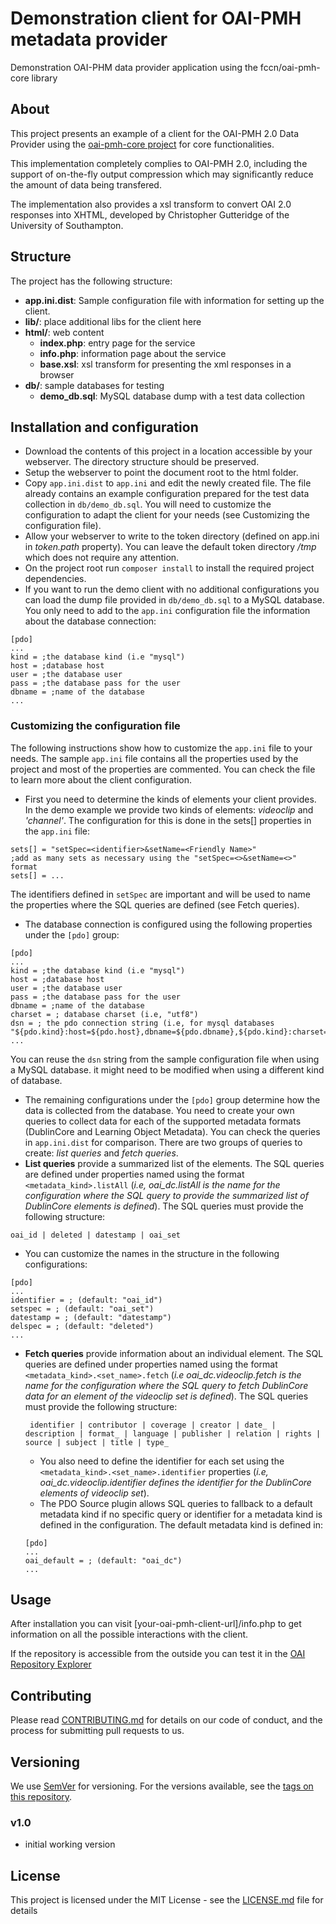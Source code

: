 # Demonstration client for OAI-PMH metadata provider

Demonstration OAI-PHM data provider application using the fccn/oai-pmh-core library

## About

This project presents an example of a client for the OAI-PMH 2.0 Data Provider using the [oai-pmh-core project](https://github.com/fccn/oai-pmh-core) for core functionalities.

This implementation completely complies to OAI-PMH 2.0, including the support of on-the-fly output compression which may significantly reduce the amount of data being transfered.

The implementation also provides a xsl transform to convert OAI 2.0 responses into XHTML, developed by Christopher Gutteridge of the University of Southampton.   

## Structure
The project has the following structure:

* **app.ini.dist**: Sample configuration file with information for setting up the client.
* **lib/**: place additional libs for the client here
* **html/**: web content
  * **index.php**: entry page for the service
  * **info.php**: information page about the service
  * **base.xsl**: xsl transform for presenting the xml responses in a browser
* **db/**: sample databases for testing
  * **demo_db.sql**: MySQL database dump with a test data collection

## Installation and configuration

- Download the contents of this project in a location accessible by your webserver. The directory structure should be preserved.
- Setup the webserver to point the document root to the html folder.
- Copy ```app.ini.dist``` to ```app.ini``` and edit the newly created file. The file already contains an example configuration prepared for the test data collection in ```db/demo_db.sql```. You will need to customize the configuration to adapt the client for your needs (see Customizing the configuration file).
- Allow your webserver to write to the token directory (defined on app.ini in *token.path* property). You can leave the default token directory */tmp* which does not require any attention.
- On the project root run ```composer install``` to install the required project dependencies.
- If you want to run the demo client with no additional configurations you can load the dump file provided in ```db/demo_db.sql``` to a MySQL database. You only need to add to the ```app.ini``` configuration file the information about the database connection:
```
[pdo]
...
kind = ;the database kind (i.e "mysql")
host = ;database host
user = ;the database user
pass = ;the database pass for the user
dbname = ;name of the database
...
```

### Customizing the configuration file

The following instructions show how to customize the ```app.ini``` file to your needs. The sample ```app.ini``` file contains all the properties used by the project and most of the properties are commented. You can check the file to learn more about the client configuration.

- First you need to determine the kinds of elements your client provides. In the demo example we provide two kinds of elements: *videoclip* and *'channel'*. The configuration for this is done in the sets[] properties in the ```app.ini``` file:
```
sets[] = "setSpec=<identifier>&setName=<Friendly Name>"
;add as many sets as necessary using the "setSpec=<>&setName=<>" format
sets[] = ...
```
The identifiers defined in ```setSpec``` are important and will be used to name the properties where the SQL queries are defined (see Fetch queries).
- The database connection is configured using the following properties under the ```[pdo]``` group:
 ```
 [pdo]
 ...
 kind = ;the database kind (i.e "mysql")
 host = ;database host
 user = ;the database user
 pass = ;the database pass for the user
 dbname = ;name of the database
 charset = ; database charset (i.e, "utf8")
 dsn = ; the pdo connection string (i.e, for mysql databases "${pdo.kind}:host=${pdo.host},dbname=${pdo.dbname},${pdo.kind}:charset=${pdo.charset}"
 ...
 ```
You can reuse the ```dsn``` string from the sample configuration file when using a MySQL database. it might need to be modified when using a different kind of database.
- The remaining configurations under the ```[pdo]``` group determine how the data is collected from the database. You need to create your own queries to collect data for each of the supported metadata formats (DublinCore and Learning Object Metadata). You can check the queries in ```app.ini.dist``` for comparison.
There are two groups of queries to create: *list queries* and *fetch queries*.
 - **List queries** provide a summarized list of the elements. The SQL queries are defined under properties named using the format ```<metadata_kind>.listAll``` (*i.e, oai_dc.listAll is the name for the configuration where the SQL query to provide the summarized list of DublinCore elements is defined*). The SQL queries must provide the following structure:
 ```
 oai_id | deleted | datestamp | oai_set
 ```
   - You can customize the names in the structure in the following configurations:
  ```
  [pdo]
  ...
  identifier = ; (default: "oai_id")
  setspec = ; (default: "oai_set")
  datestamp = ; (default: "datestamp")
  delspec = ; (default: "deleted")
  ...
  ```
 - **Fetch queries** provide information about an individual element. The SQL queries are defined under properties named using the format ```<metadata_kind>.<set_name>.fetch``` (*i.e oai_dc.videoclip.fetch is the name for the configuration where the SQL query to fetch DublinCore data for an element of the videoclip set is defined*). The SQL queries must provide the following structure:
   ```
  	identifier | contributor | coverage | creator | date_ | description | format_ | language | publisher | relation | rights | source | subject | title | type_
   ```
    - You also need to define the identifier for each set using the ```<metadata_kind>.<set_name>.identifier``` properties (*i.e, oai_dc.videoclip.identifier defines the identifier for the DublinCore elements of videoclip set*).
    - The PDO Source plugin allows SQL queries to fallback to a default metadata kind if no specific query or identifier for a metadata kind is defined in the configuration. The default metadata kind is defined in:
    ```
    [pdo]
    ...
    oai_default = ; (default: "oai_dc")
    ...
    ```

## Usage

After installation you can visit [your-oai-pmh-client-url]/info.php to get information on all the possible interactions with the client.

If the repository is accessible from the outside you can test it in the [OAI Repository Explorer](http://re.cs.uct.ac.za/)

## Contributing

Please read [CONTRIBUTING.md](CONTRIBUTING.md) for details on our code of conduct, and the process for submitting pull requests to us.

## Versioning

We use [SemVer](http://semver.org/) for versioning. For the versions available, see the [tags on this repository](https://github.com/fccn/oai-pmh-core/tags).

### v1.0
- initial working version

## License

This project is licensed under the MIT License - see the [LICENSE.md](LICENSE.md) file for details

